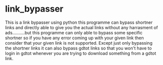 # link_bypasser
This is a link bypasser using python this programme can bypass shortner links and directly able to give you the actual links without any harrasment of ads..........but this programme can only able to bypass some specific shortner so if you have any error coming up with your given link then consider that your given link is not supported.
Except just only bypassing the shortner links it can also bypass gdtot links so that you won't have to login in gdtot whenever you are trying to download something from a gdtot link.
